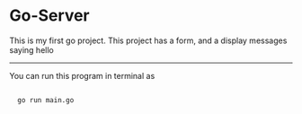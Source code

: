 # Go-Server

<p>This is my first go project. This project has a form, and a display messages saying hello</p>

<hr>
<p>You can run this program in terminal as</p>
<code>
  go run main.go
</code>
